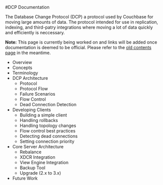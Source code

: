 #DCP Documentation

The Database Change Protocol (DCP) a protocol used by Couchbase for moving large amounts of data. The protocol intended for use in replication, indexing, and third-patry integrations where moving a lot of data quickly and efficiently is neccessary.

**Note:** This page is currently being worked on and links will be added once documentation is deemed to be official. Please refer to the [old contents page](deprecated/README.md) in the meantime.

* Overview
* Concepts
* Terminology
* DCP Architecture
	* Protocol
	* Protocol Flow
	* Failure Scenarios
	* Flow Control
	* Dead Connection Detection
* Developing Clients
	* Building a simple client
	* Handling rollbacks
	* Handling topology changes
	* Flow control best practices
	* Detecting dead connections
	* Setting connection priority
* Core Server Architecture
	* Rebalance
	* XDCR Integration
	* View Engine Integration
	* Backup Tool
	* Upgrade (2.x to 3.x)
* Future Work
